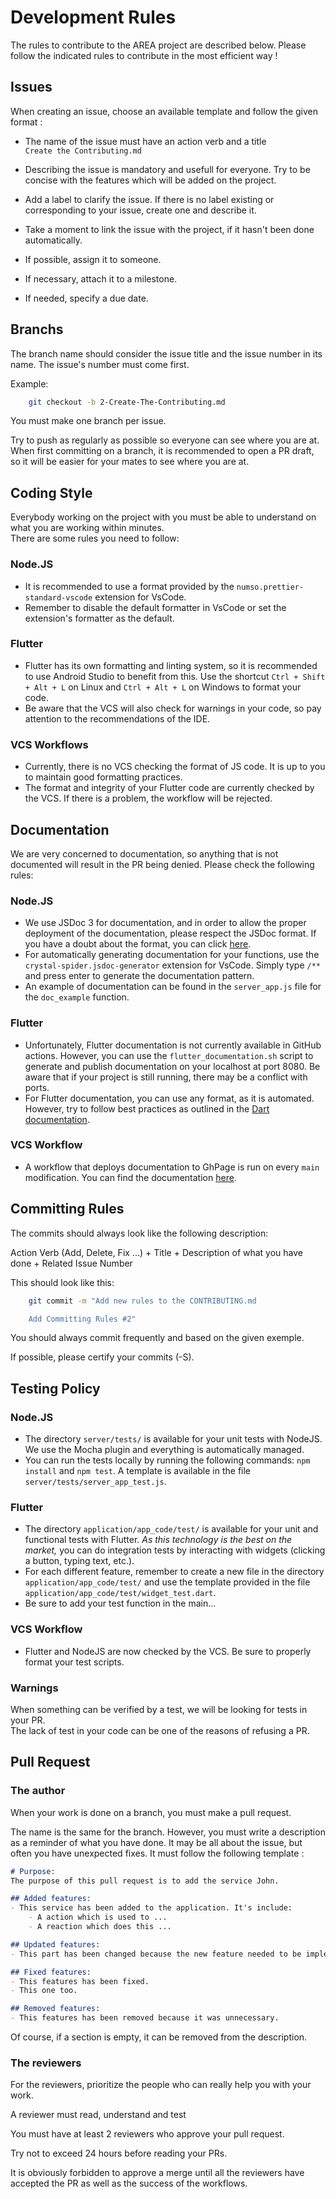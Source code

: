 # Development Rules

The rules to contribute to the AREA project are described below.
Please follow the indicated rules to contribute in the most efficient way !

## Issues

When creating an issue, choose an available template and follow the given format :

* The name of the issue must have an action verb and a title <br>
`Create the Contributing.md`

* Describing the issue is mandatory and usefull for everyone. Try to be concise with the features which will be added on the project.

* Add a label to clarify the issue. If there is no label existing or corresponding to your issue, create one and describe it.

* Take a moment to link the issue with the project, if it hasn't been done automatically.

* If possible, assign it to someone.

* If necessary, attach it to a milestone.

* If needed, specify a due date.

## Branchs

The branch name should consider the issue title and the issue number in its name. The issue's number must come first.

Example:

```bash
    git checkout -b 2-Create-The-Contributing.md
```

You must make one branch per issue.

Try to push as regularly as possible so everyone can see where you are at.
When first committing on a branch, it is recommended to open a PR draft, so it will be easier for your mates to see where you are at.

## Coding Style

Everybody working on the project with you must be able to understand on what you are working within minutes. </br>
There are some rules you need to follow:

### Node.JS

* It is recommended to use a format provided by the `numso.prettier-standard-vscode` extension for VsCode.
* Remember to disable the default formatter in VsCode or set the extension's formatter as the default.

### Flutter

* Flutter has its own formatting and linting system, so it is recommended to use Android Studio to benefit from this. Use the shortcut `Ctrl + Shift + Alt + L` on Linux and `Ctrl + Alt + L` on Windows to format your code.
* Be aware that the VCS will also check for warnings in your code, so pay attention to the recommendations of the IDE.

### VCS Workflows

* Currently, there is no VCS checking the format of JS code. It is up to you to maintain good formatting practices.
* The format and integrity of your Flutter code are currently checked by the VCS. If there is a problem, the workflow will be rejected.

## Documentation

We are very concerned to documentation, so anything that is not documented will result in the PR being denied. Please check the following rules:

### Node.JS

* We use JSDoc 3 for documentation, and in order to allow the proper deployment of the documentation, please respect the JSDoc format. If you have a doubt about the format, you can click [here](https://jsdoc.app/howto-commonjs-modules.html).
* For automatically generating documentation for your functions, use the `crystal-spider.jsdoc-generator` extension for VsCode. Simply type `/**` and press enter to generate the documentation pattern.
* An example of documentation can be found in the `server_app.js` file for the `doc_example` function.

### Flutter

* Unfortunately, Flutter documentation is not currently available in GitHub actions. However, you can use the `flutter_documentation.sh` script to generate and publish documentation on your localhost at port 8080. Be aware that if your project is still running, there may be a conflict with ports.
* For Flutter documentation, you can use any format, as it is automated. However, try to follow best practices as outlined in the [Dart documentation](https://dart.dev/guides/language/effective-dart/documentation).

### VCS Workflow

* A workflow that deploys documentation to GhPage is run on every `main` modification. You can find the documentation [here](https://epitech-nantes-tek3.github.io/A-equals-l-squared/).

## Committing Rules

The commits should always look like the following description:

Action Verb (Add, Delete, Fix ...) + Title + Description of what you have done + Related Issue Number

This should look like this:

```bash
    git commit -m "Add new rules to the CONTRIBUTING.md

    Add Committing Rules #2"
```

You should always commit frequently and based on the given exemple.

If possible, please certify your commits (-S).

## Testing Policy

### Node.JS

* The directory `server/tests/` is available for your unit tests with NodeJS. We use the Mocha plugin and everything is automatically managed.
* You can run the tests locally by running the following commands: `npm install` and `npm test`. A template is available in the file `server/tests/server_app_test.js`.

### Flutter

* The directory `application/app_code/test/` is available for your unit and functional tests with Flutter. *As this technology is the best on the market,* you can do integration tests by interacting with widgets (clicking a button, typing text, etc.).
* For each different feature, remember to create a new file in the directory `application/app_code/test/` and use the template provided in the file `application/app_code/test/widget_test.dart`.
* Be sure to add your test function in the main...

### VCS Workflow

* Flutter and NodeJS are now checked by the VCS. Be sure to properly format your test scripts.

### Warnings

When something can be verified by a test, we will be looking for tests in your PR. </br>
The lack of test in your code can be one of the reasons of refusing a PR.

## Pull Request

### The author

When your work is done on a branch, you must make a pull request.

The name is the same for the branch.
However, you must write a description as a reminder of what you have done.
It may be all about the issue, but often you have unexpected fixes.
It must follow the following template :

```md
# Purpose:
The purpose of this pull request is to add the service John.

## Added features:
- This service has been added to the application. It's include:
    - A action which is used to ...
    - A reaction which does this ...

## Updated features:
- This part has been changed because the new feature needed to be implemented this way.

## Fixed features:
- This features has been fixed.
- This one too.

## Removed features:
- This features has been removed because it was unnecessary.
```

Of course, if a section is empty, it can be removed from the description.

### The reviewers

For the reviewers, prioritize the people who can really help you with your work.

A reviewer must read, understand and test

You must have at least 2 reviewers who approve your pull request.

Try not to exceed 24 hours before reading your PRs.

It is obviously forbidden to approve a merge until all the reviewers have accepted the PR as well as the success of the workflows.
